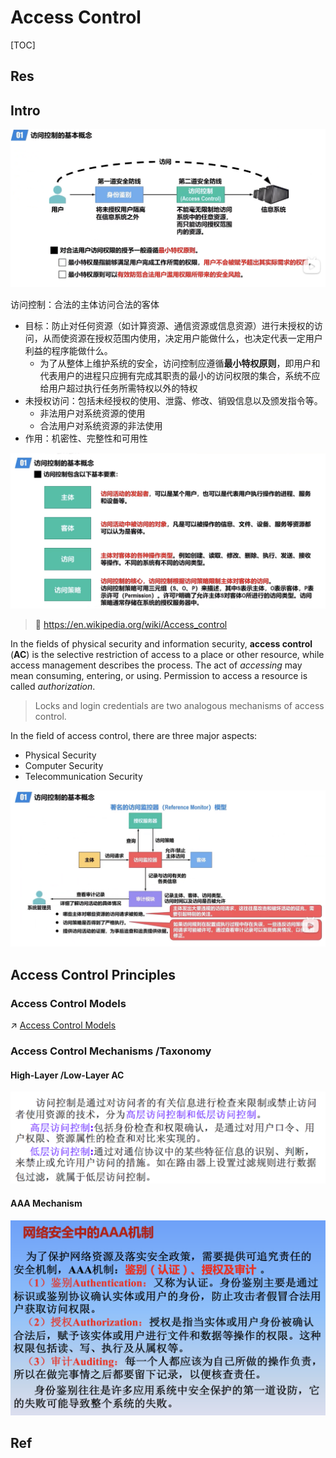 # Access Control

[TOC]



## Res



## Intro
![](../../../../../Assets/Pics/Screenshot%202023-03-26%20at%205.29.39%20PM.png)

访问控制：合法的主体访问合法的客体
- 目标：防止对任何资源（如计算资源、通信资源或信息资源）进行未授权的访问，从而使资源在授权范围内使用，决定用户能做什么，也决定代表一定用户利益的程序能做什么。
	- 为了从整体上维护系统的安全，访问控制应遵循**最小特权原则**，即用户和代表用户的进程只应拥有完成其职责的最小的访问权限的集合，系统不应给用户超过执行任务所需特权以外的特权
- 未授权访问：包括未经授权的使用、泄露、修改、销毁信息以及颁发指令等。
	- 非法用户对系统资源的使用
	- 合法用户对系统资源的非法使用
- 作用：机密性、完整性和可用性

![](../../../../../Assets/Pics/Screenshot%202023-03-26%20at%205.25.15%20PM.png)

> 🔗 https://en.wikipedia.org/wiki/Access_control

In the fields of physical security and information security, **access control** (**AC**) is the selective restriction of access to a place or other resource, while access management describes the process. The act of *accessing* may mean consuming, entering, or using. Permission to access a resource is called *authorization*.

> Locks and login credentials are two analogous mechanisms of access control.

In the field of access control, there are three major aspects:
- Physical Security
- Computer Security
- Telecommunication Security

![](../../../../../Assets/Pics/Screenshot%202023-03-26%20at%205.30.09%20PM.png)



## Access Control Principles
### Access Control Models
↗ [Access Control Models](📌%20Access%20Control%20Models/Access%20Control%20Models.md)


### Access Control Mechanisms /Taxonomy
#### High-Layer /Low-Layer AC
![](../../../../../Assets/Pics/Pasted%20image%2020231101144813.png)

#### AAA Mechanism
![](../../../../../Assets/Pics/Screenshot%202023-06-14%20at%202.56.16%20PM.png)




## Ref

